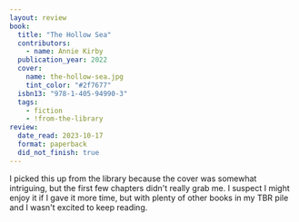 ```yaml
---
layout: review
book:
  title: "The Hollow Sea"
  contributors:
    - name: Annie Kirby
  publication_year: 2022
  cover:
    name: the-hollow-sea.jpg
    tint_color: "#2f7677"
  isbn13: "978-1-405-94990-3"
  tags:
    - fiction
    - !from-the-library
review:
  date_read: 2023-10-17
  format: paperback
  did_not_finish: true
---
```


I picked this up from the library because the cover was somewhat intriguing, but the first few chapters didn't really grab me.
I suspect I might enjoy it if I gave it more time, but with plenty of other books in my TBR pile and I wasn't excited to keep reading.